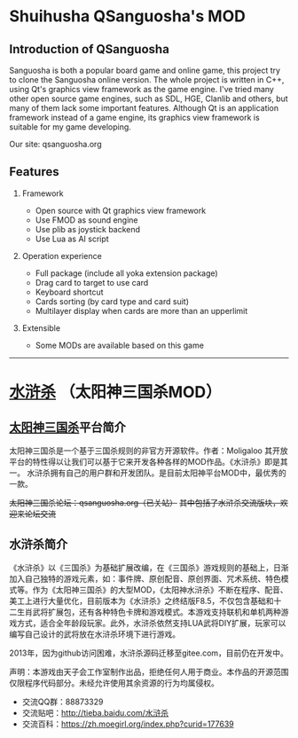 Shuihusha QSanguosha's MOD
==========

Introduction of QSanguosha
----------

Sanguosha is both a popular board game and online game,
this project try to clone the Sanguosha online version.
The whole project is written in C++, 
using Qt's graphics view framework as the game engine.
I've tried many other open source game engines, 
such as SDL, HGE, Clanlib and others, 
but many of them lack some important features. 
Although Qt is an application framework instead of a game engine, 
its graphics view framework is suitable for my game developing.

Our site: qsanguosha.org

Features
----------

1. Framework
    * Open source with Qt graphics view framework
    * Use FMOD as sound engine
    * Use plib as joystick backend 
    * Use Lua as AI script

2. Operation experience
    * Full package (include all yoka extension package)
    * Drag card to target to use card
    * Keyboard shortcut
    * Cards sorting (by card type and card suit)
    * Multilayer display when cards are more than an upperlimit

3. Extensible
    * Some MODs are available based on this game

---------------------------------------------------------

[水浒杀](https://zh.moegirl.org/index.php?curid=177639) （太阳神三国杀MOD）
==========

[太阳神三国杀](https://zh.moegirl.org/index.php?curid=207519)平台简介
----------

太阳神三国杀是一个基于三国杀规则的非官方开源软件。作者：Moligaloo
其开放平台的特性得以让我们可以基于它来开发各种各样的MOD作品。《水浒杀》即是其一。
水浒杀拥有自己的用户群和开发团队。是目前太阳神平台MOD中，最优秀的一款。

~~太阳神三国杀论坛：qsanguosha.org（已关站）~~
~~其中包括了水浒杀交流版块，欢迎来论坛交流~~

水浒杀简介
----------

《水浒杀》以《三国杀》为基础扩展改编，在《三国杀》游戏规则的基础上，日渐加入自己独特的游戏元素，如：事件牌、原创配音、原创界面、咒术系统、特色模式等。作为《太阳神三国杀》的大型MOD，《太阳神水浒杀》不断在程序、配音、美工上进行大量优化，目前版本为《水浒杀》之终结版F8.5，不仅包含基础和十二生肖武将扩展包，还有各种特色卡牌和游戏模式。本游戏支持联机和单机两种游戏方式，适合全年龄段玩家。此外，水浒杀依然支持LUA武将DIY扩展，玩家可以编写自己设计的武将放在水浒杀环境下进行游戏。

2013年，因为github访问困难，水浒杀源码迁移至gitee.com，目前仍在开发中。

声明：本游戏由天子会工作室制作出品，拒绝任何人用于商业。本作品的开源范围仅限程序代码部分。未经允许使用其余资源的行为均属侵权。

* 交流QQ群：88873329
* 交流贴吧：http://tieba.baidu.com/水浒杀
* 交流百科：https://zh.moegirl.org/index.php?curid=177639
